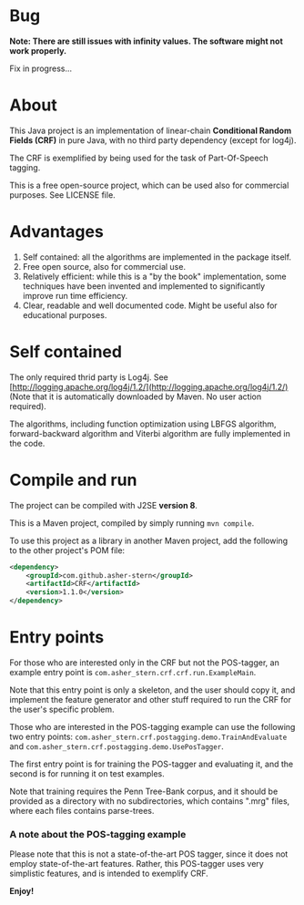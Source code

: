 
Bug
===
**Note: There are still issues with infinity values. The software might not work properly.**

Fix in progress...

About
=====

This Java project is an implementation of linear-chain **Conditional Random Fields (CRF)** in pure Java,
with no third party dependency (except for log4j).

The CRF is exemplified by being used for the task of Part-Of-Speech tagging.

This is a free open-source project, which can be used also for commercial purposes. See LICENSE file.


Advantages
==========

1. Self contained: all the algorithms are implemented in the package itself.
2. Free open source, also for commercial use.
3. Relatively efficient: while this is a "by the book" implementation, some techniques have been invented
and implemented to significantly improve run time efficiency.
4. Clear, readable and well documented code. Might be useful also for educational purposes.


Self contained
==============
The only required thrid party is Log4j. See [http://logging.apache.org/log4j/1.2/](http://logging.apache.org/log4j/1.2/)
(Note that it is automatically downloaded by Maven. No user action required).

The algorithms, including function optimization using LBFGS algorithm, forward-backward algorithm and Viterbi algorithm
are fully implemented in the code.


Compile and run
===============
The project can be compiled with J2SE **version 8**.

This is a Maven project, compiled by simply running `mvn compile`.

To use this project as a library in another Maven project, add the following to the other project's POM file:
```xml
<dependency>
    <groupId>com.github.asher-stern</groupId>
    <artifactId>CRF</artifactId>
    <version>1.1.0</version>
</dependency>
```



Entry points
============

For those who are interested only in the CRF but not the POS-tagger, an example entry point is
`com.asher_stern.crf.crf.run.ExampleMain`.

Note that this entry point is only a skeleton, and the user should copy it, and implement the feature generator
and other stuff required to run the CRF for the user's specific problem.


Those who are interested in the POS-tagging example can use the following two entry points:
`com.asher_stern.crf.postagging.demo.TrainAndEvaluate` and `com.asher_stern.crf.postagging.demo.UsePosTagger`.

The first entry point is for training the POS-tagger and evaluating it, and the second is for running it on
test examples.

Note that training requires the Penn Tree-Bank corpus, and it should be provided as a directory with
no subdirectories, which contains ".mrg" files, where each files contains parse-trees.


### A note about the POS-tagging example


Please note that this is not a state-of-the-art POS tagger, since it does not employ state-of-the-art features.
Rather, this POS-tagger uses very simplistic features, and is intended to exemplify CRF.


**Enjoy!**
